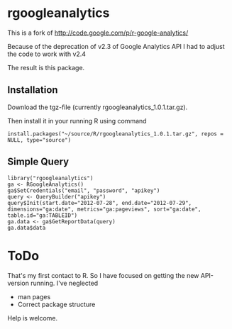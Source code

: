 rgoogleanalytics
================

This is a fork of http://code.google.com/p/r-google-analytics/

Because of the deprecation of v2.3 of Google Analytics API I had to adjust the code to work with v2.4

The result is this package.

Installation
------------

Download the tgz-file (currently rgoogleanalytics_1.0.1.tar.gz).

Then install it in your running R using command 
  
	install.packages("~/source/R/rgoogleanalytics_1.0.1.tar.gz", repos = NULL, type="source")
  
  
Simple Query
------------
  
	library("rgoogleanalytics")
	ga <- RGoogleAnalytics()
	ga$SetCredentials("email", "password", "apikey")
	query <- QueryBuilder("apikey")
	query$Init(start.date="2012-07-28", end.date="2012-07-29", dimensions="ga:date", metrics="ga:pageviews", sort="ga:date", table.id="ga:TABLEID")
	ga.data <- ga$GetReportData(query)
	ga.data$data
  
  
ToDo
====
That's my first contact to R. So I have focused on getting the new API-version running.
I've neglected 
* man pages
* Correct package structure

Help is welcome.